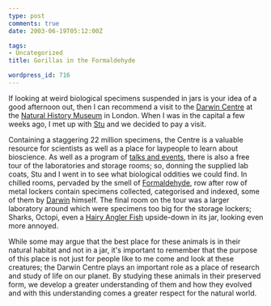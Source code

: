 ```yaml
---
type: post
comments: true
date: 2003-06-19T05:12:00Z

tags:
- Uncategorized
title: Gorillas in the Formaldehyde

wordpress_id: 716
---
```


If looking at weird biological specimens suspended in jars is your idea of a good afternoon out, then I can recommend a visit to the [Darwin Centre](http://www.nhm.ac.uk/darwincentre/) at the [Natural History Museum](http://www.nhm.ac.uk) in London. When I was in the capital a few weeks ago, I met up with [Stu](http://www.t-melt.com) and we decided to pay a visit.



	

Containing a staggering 22 million specimens, the Centre is a valuable resource for scientists as well as a place for laypeople to learn about bioscience. As well as a program of [talks and events](http://www.nhm.ac.uk/darwincentre/live/), there is also a free tour of the laboratories and storage rooms; so, donning the supplied lab coats, Stu and I went in to see what biological oddities we could find. In chilled rooms, pervaded by the smell of [Formaldehyde](http://www.wikipedia.org/w/wiki.phtml?search=formaldehyde&go=Go), row after row of metal lockers contain specimens collected, categorised and indexed, some of them by [Darwin](http://www.wikipedia.org/w/wiki.phtml?search=charles+darwin&go=Go) himself. The final room on the tour was a larger laboratory around which were specimens too big for the storage lockers; Sharks, Octopi, even a [Hairy Angler Fish](http://www.imagequest3d.com/catalogue/deepsea/pages/l043.htm) upside-down in its jar, looking even more annoyed.



	

While some may argue that the best place for these animals is in their natural habitat and not in a jar, it's important to remember that the purpose of this place is not just for people like to me come and look at these creatures; the Darwin Centre plays an important role as a place of research and study of life on our planet. By studying these animals in their preserved form, we develop a greater understanding of them and how they evolved and with this understanding comes a greater respect for the natural world.
